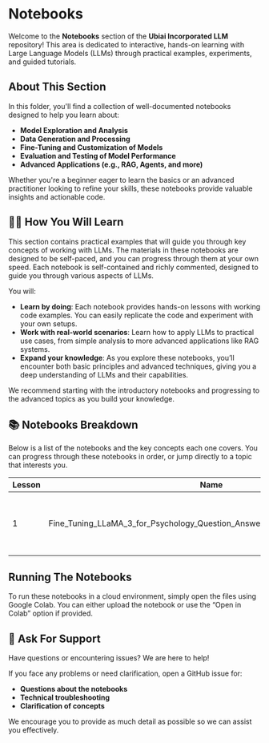 # Notebooks

Welcome to the **Notebooks** section of the **Ubiai Incorporated LLM** repository! This area is dedicated to interactive, hands-on learning with Large Language Models (LLMs) through practical examples, experiments, and guided tutorials.

## About This Section

In this folder, you'll find a collection of well-documented notebooks designed to help you learn about:
- **Model Exploration and Analysis**
- **Data Generation and Processing**
- **Fine-Tuning and Customization of Models**
- **Evaluation and Testing of Model Performance**
- **Advanced Applications (e.g., RAG, Agents, and more)**

Whether you're a beginner eager to learn the basics or an advanced practitioner looking to refine your skills, these notebooks provide valuable insights and actionable code.

## 🧑‍💻 How You Will Learn

This section contains practical examples that will guide you through key concepts of working with LLMs. The materials in these notebooks are designed to be self-paced, and you can progress through them at your own speed. Each notebook is self-contained and richly commented, designed to guide you through various aspects of LLMs.

You will:

- **Learn by doing**: Each notebook provides hands-on lessons with working code examples. You can easily replicate the code and experiment with your own setups.
- **Work with real-world scenarios**: Learn how to apply LLMs to practical use cases, from simple analysis to more advanced applications like RAG systems.
- **Expand your knowledge**: As you explore these notebooks, you’ll encounter both basic principles and advanced techniques, giving you a deep understanding of LLMs and their capabilities.

We recommend starting with the introductory notebooks and progressing to the advanced topics as you build your knowledge.

## 📚 Notebooks Breakdown

Below is a list of the notebooks and the key concepts each one covers. You can progress through these notebooks in order, or jump directly to a topic that interests you.

| **Lesson** | **Name**                 | **Description**                                                                 | **Source Code**              |
|------------|--------------------------|---------------------------------------------------------------------------------|------------------------------|
| 1          |Fine_Tuning_LLaMA_3_for_Psychology_Question_Answering_Using_LoRA_and_Unsloth | How to finetune a language model using unsloth      | https://github.com/ubiai-incorporated/LLM/blob/main/UbiAI_Notebooks/Fine_Tuning_LLaMA_3_for_Psychology_Question_Answering_Using_LoRA_and_Unsloth.ipynb|



## **Running The Notebooks**
To run these notebooks in a cloud environment, simply open the files using Google Colab. You can either upload the notebook or use the “Open in Colab” option if provided.


## 💬 Ask For Support

Have questions or encountering issues? We are here to help!

If you face any problems or need clarification, open a GitHub issue for:

- **Questions about the notebooks**
- **Technical troubleshooting**
- **Clarification of concepts**

We encourage you to provide as much detail as possible so we can assist you effectively.
